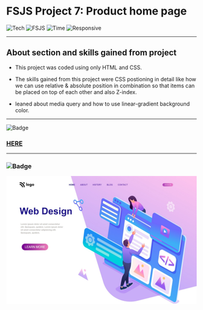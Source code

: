 # FSJS Project 7: Product home page


![Tech](https://img.shields.io/badge/HTML-CSS-blue)
![FSJS](https://img.shields.io/badge/FSJS%20Bootcamp-Hitesh%20Choudhary-orange)
![Time](https://img.shields.io/badge/TIME%20TAKEN-4%20Hrs-red)
![Responsive](https://img.shields.io/badge/Mobile%20Responsive%20-Yes-brightgreen)

***

## About section and skills gained from project
- This project was coded using only HTML and CSS. 

- The skills gained from this project were CSS postioning in detail like how we can use relative & absolute position in combination so that items can be placed on top of each other and also Z-index. 

- leaned about media query and how to use linear-gradient background color.

***


![Badge](https://img.shields.io/badge/PROJECT%20LINK-BELOW-lightgrey) 
### [HERE](https://project-link-8.netlify.app/)

***

### ![Badge](https://img.shields.io/badge/FINAL-OUTPUT-yellow)

![Output](./final%20output/final%20product.jpeg)










